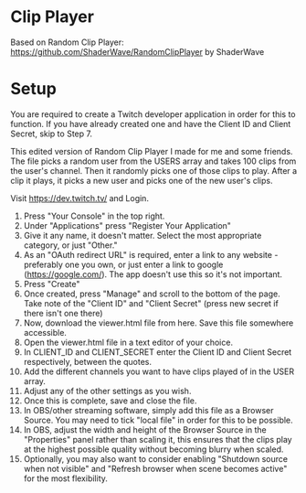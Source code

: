 # Clip Player
Based on Random Clip Player: https://github.com/ShaderWave/RandomClipPlayer by ShaderWave

# Setup
You are required to create a Twitch developer application in order for this to function. If you have already created one and have the Client ID and Client Secret, skip to Step 7.

This edited version of Random Clip Player I made for me and some friends. The file picks a random user from the USERS array and takes 100 clips from the user's channel. Then it randomly picks one of those clips to play. After a clip it plays, it picks a new user and picks one of the new user's clips. 

Visit https://dev.twitch.tv/ and Login.
1. Press "Your Console" in the top right.
2. Under "Applications" press "Register Your Application"
3. Give it any name, it doesn't matter. Select the most appropriate category, or just "Other."
4. As an "OAuth redirect URL" is required, enter a link to any website - preferably one you own, or just enter a link to google (https://google.com/). The app doesn't use this so it's not important.
5. Press "Create"
6. Once created, press "Manage" and scroll to the bottom of the page. Take note of the "Client ID" and "Client Secret" (press new secret if there isn't one there)
7. Now, download the viewer.html file from here. Save this file somewhere accessible.
8. Open the viewer.html file in a text editor of your choice.
9. In CLIENT_ID and CLIENT_SECRET enter the Client ID and Client Secret respectively, between the quotes.
10. Add the different channels you want to have clips played of in the USER array.
11. Adjust any of the other settings as you wish.
12. Once this is complete, save and close the file.
13. In OBS/other streaming software, simply add this file as a Browser Source. You may need to tick "local file" in order for this to be possible.
14. In OBS, adjust the width and height of the Browser Source in the "Properties" panel rather than scaling it, this ensures that the clips play at the highest possible quality without becoming blurry when scaled.
15. Optionally, you may also want to consider enabling "Shutdown source when not visible" and "Refresh browser when scene becomes active" for the most flexibility.
